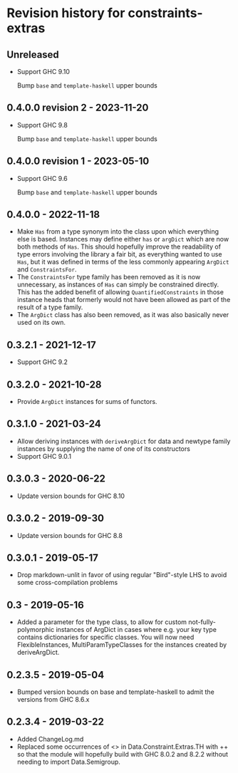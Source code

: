 # Revision history for constraints-extras

## Unreleased

* Support GHC 9.10

  Bump `base` and `template-haskell` upper bounds

## 0.4.0.0 revision 2 - 2023-11-20

* Support GHC 9.8

  Bump `base` and `template-haskell` upper bounds

## 0.4.0.0 revision 1 - 2023-05-10

* Support GHC 9.6

  Bump `base` and `template-haskell` upper bounds

## 0.4.0.0 - 2022-11-18

* Make `Has` from a type synonym into the class upon which everything else is based. Instances may define either `has` or `argDict` which are now both methods of `Has`. This should hopefully improve the readability of type errors involving the library a fair bit, as everything wanted to use `Has`, but it was defined in terms of the less commonly appearing `ArgDict` and `ConstraintsFor`.
* The `ConstraintsFor` type family has been removed as it is now unnecessary, as instances of `Has` can simply be constrained directly. This has the added benefit of allowing `QuantifiedConstraints` in those instance heads that formerly would not have been allowed as part of the result of a type family.
* The `ArgDict` class has also been removed, as it was also basically never used on its own.

## 0.3.2.1 - 2021-12-17

* Support GHC 9.2

## 0.3.2.0 - 2021-10-28

* Provide `ArgDict` instances for sums of functors.

## 0.3.1.0 - 2021-03-24

* Allow deriving instances with `deriveArgDict` for data and newtype family instances by supplying the name of one of its constructors
* Support GHC 9.0.1

## 0.3.0.3 - 2020-06-22

* Update version bounds for GHC 8.10

## 0.3.0.2 - 2019-09-30

* Update version bounds for GHC 8.8

## 0.3.0.1 - 2019-05-17

* Drop markdown-unlit in favor of using regular "Bird"-style LHS to avoid some cross-compilation problems

## 0.3 - 2019-05-16

* Added a parameter for the type class, to allow for custom not-fully-polymorphic instances of ArgDict in cases where e.g. your key type contains dictionaries for specific classes. You will now need FlexibleInstances, MultiParamTypeClasses for the instances created by deriveArgDict.

## 0.2.3.5 - 2019-05-04

* Bumped version bounds on base and template-haskell to admit the versions from GHC 8.6.x

## 0.2.3.4 - 2019-03-22

* Added ChangeLog.md
* Replaced some occurrences of <> in Data.Constraint.Extras.TH with ++ so that the module will hopefully build with GHC 8.0.2 and 8.2.2 without needing to import Data.Semigroup.
